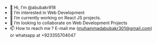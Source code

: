 - 👋 Hi, I’m @abubakr918
- 👀 I’m interested in Web Development  
- 🌱 I’m currently working on React JS projects.
- 💞️ I’m looking to collaborate on Web Development Projects
- 📫 How to reach me ? E-mail me  (muhammadabubakr301@gmail.com) or whatsapp at +923355704047

<!---
abubakr918/abubakr918 is a ✨ special ✨ repository because its `README.md` (this file) appears on your GitHub profile.
You can click the Preview link to take a look at your changes.
--->

